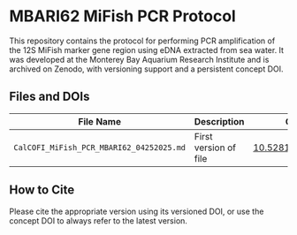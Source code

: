 # MBARI62 MiFish PCR Protocol
This repository contains the protocol for performing PCR amplification of the 12S MiFish marker gene region using eDNA extracted from sea water. It was developed at the Monterey Bay Aquarium Research Institute and is archived on Zenodo, with versioning support and a persistent concept DOI.

## Files and DOIs

| File Name              | Description            | Concept DOI                          | Latest Version DOI                      |
|------------------------|-----------------------|---------------------------------------|------------------------------------------|
| `CalCOFI_MiFish_PCR_MBARI62_04252025.md`        | First version of file | [10.5281/zenodo.15733922](https://zenodo.org/records/15733922) | [10.5281/zenodo.15733922](https://zenodo.org/records/15733922) |

## How to Cite

Please cite the appropriate version using its versioned DOI, or use the concept DOI to always refer to the latest version.

